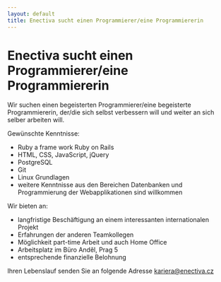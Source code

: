 ```yaml
---
layout: default
title: Enectiva sucht einen Programmierer/eine Programmiererin
---
```


# Enectiva sucht einen Programmierer/eine Programmiererin

Wir suchen einen begeisterten Programmierer/eine begeisterte Programmiererin, der/die sich selbst verbessern will und weiter an sich selber arbeiten will. 

Gewünschte Kenntnisse:

- Ruby a frame work Ruby on Rails
- HTML, CSS, JavaScript, jQuery
- PostgreSQL
- Git
- Linux Grundlagen
- weitere Kenntnisse aus den Bereichen Datenbanken und Programmierung der Webapplikationen sind willkommen

Wir bieten an:

- langfristige Beschäftigung an einem interessanten internationalen Projekt
- Erfahrungen der anderen Teamkollegen
- Möglichkeit part-time Arbeit und auch Home Office
- Arbeitsplatz im Büro Anděl, Prag 5
- entsprechende finanzielle Belohnung 

Ihren Lebenslauf senden Sie an folgende Adresse [kariera@enectiva.cz](mailto:kariera@enectiva.cz)

